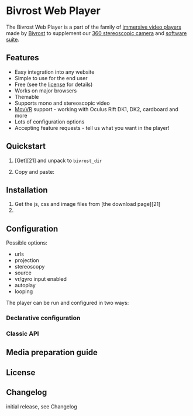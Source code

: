 Bivrost Web Player
==================

The Bivrost Web Player is a part of the family of [immersive video players][1] made by [Bivrost][2] to supplement our [360 stereoscopic camera][3] and [software suite][4].


[1]: TODO 
[2]: http://bivrost360.com
[3]: TODO
[4]: TODO



Features
--------

* Easy integration into any website
* Simple to use for the end user
* Free (see the [license][12] for details)
* Works on major browsers
* Themable
* Supports mono and stereoscopic video
* [MovVR][11] support - working with Oculus Rift DK1, DK2, cardboard and more
* Lots of configuration options
* Accepting feature requests - tell us what you want in the player!

[11]: http://mozvr...
[12]: #License


Quickstart
----------

1. [Get][21] and unpack to `bivrost_dir`
2. Copy and paste:

	<link rel="stylesheet" href="bivrost_dir/bivrost.css" />
	<script type="text/javascript" src="bivrost_dir/bivrost-min.js"></script>

	<bivrost-player bivrost-url="stereoscopic_movie_LR.mp4" />

Installation
------------

1. Get the js, css and image files from [the download page][21]
2. 


Configuration
-------------

Possible options:

- urls
- projection
- stereoscopy
- source
- vr/gyro input enabled
- autoplay
- looping

The player can be run and configured in two ways:

### Declarative configuration

### Classic API



Media preparation guide
-----------------------


License
-------


Changelog
---------
initial release, see Changelog